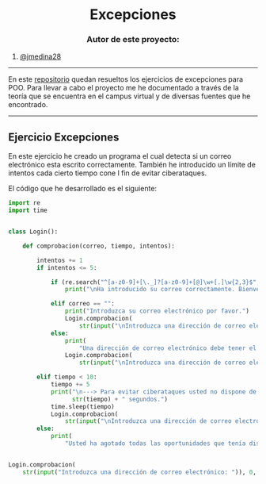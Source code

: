 <h1 align="center">Excepciones</h1>

<h3 align="center">Autor de este proyecto:</h3>

1. [@jmedina28](https://github.com/jmedina28)
---
En este [repositorio](https://github.com/jmedina28/ExcepcionesPOO) quedan resueltos los ejercicios de excepciones para POO. Para llevar a cabo el proyecto me he documentado a través de la teoría que se encuentra en el campus virtual y de diversas fuentes que he encontrado.
***
## Ejercicio Excepciones

En este ejercicio he creado un programa el cual detecta si un correo electrónico esta escrito correctamente. También he introducido un límite de intentos cada cierto tiempo cone l fin de evitar ciberataques.

El código que he desarrollado es el siguiente:

```python
import re
import time


class Login():

    def comprobacion(correo, tiempo, intentos):

        intentos += 1
        if intentos <= 5:

            if (re.search("^[a-z0-9]+[\._]?[a-z0-9]+[@]\w+[.]\w{2,3}$", correo)):
                print("\nHa introducido su correo correctamente. Bienvenido:)")

            elif correo == "":
                print("Introduzca su correo electrónico por favor.")
                Login.comprobacion(
                    str(input("\nIntroduzca una dirección de correo electrónico correcta: ")), tiempo, intentos)
            else:
                print(
                    "Una dirección de correo electrónico debe tener el formato xxx@xxx.xx")
                Login.comprobacion(
                    str(input("\nIntroduzca una dirección de correo electrónico: ")), tiempo, intentos)

        elif tiempo < 10:
            tiempo += 5
            print("\n---> Para evitar ciberataques usted no dispone de más intentos en los próximos " +
                  str(tiempo) + " segundos.")
            time.sleep(tiempo)
            Login.comprobacion(
                str(input("\nIntroduzca una dirección de correo electrónico: ")), tiempo, 0)
        else:
            print(
                "Usted ha agotado todas las oportunidades que tenía disponibles, vuelva a intentarlo más tarde.")


Login.comprobacion(
    str(input("Introduzca una dirección de correo electrónico: ")), 0, 0)
```
